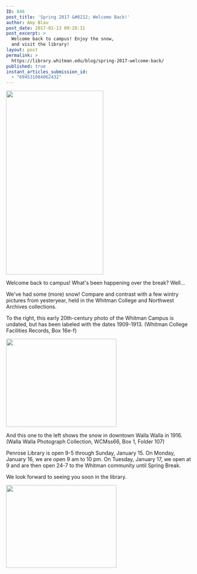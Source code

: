 ```yaml
---
ID: 846
post_title: 'Spring 2017 &#8212; Welcome Back!'
author: Amy Blau
post_date: 2017-01-13 09:28:31
post_excerpt: >
  Welcome back to campus! Enjoy the snow,
  and visit the library!
layout: post
permalink: >
  https://library.whitman.edu/blog/spring-2017-welcome-back/
published: true
instant_articles_submission_id:
  - "694531084062432"
---
```

<img class="alignright wp-image-849 size-full" src="https://library.whitman.edu/blog/wp-content/uploads/sites/4/2017/01/Memorial_Building-e1484683501733.jpg" width="264" height="500" />

Welcome back to campus! What's been happening over the break? Well...

We've had some (more) snow! Compare and contrast with a few wintry pictures from yesteryear, held in the Whitman College and Northwest Archives collections.

To the right, this early 20th-century photo of the Whitman Campus is undated, but has been labeled with the dates 1909-1913. (Whitman College Facilities Records, Box 16e-f)

<img class="alignleft wp-image-850 size-medium" src="https://library.whitman.edu/blog/wp-content/uploads/sites/4/2017/01/835-300x240.jpg" width="300" height="240" />

And this one to the left shows the snow in downtown Walla Walla in 1916. (Walla Walla Photograph Collection, WCMss66, Box 1, Folder 107)

Penrose Library is open 9-5 through Sunday, January 15. On Monday, January 16, we are open 9 am to 10 pm. On Tuesday, January 17, we open at 9 and are then open 24-7 to the Whitman community until Spring Break.

We look forward to seeing you soon in the library.

<img class="aligncenter wp-image-847 size-medium" src="https://library.whitman.edu/blog/wp-content/uploads/sites/4/2017/01/penrose_snow_2017-300x225.jpg" width="300" height="225" />